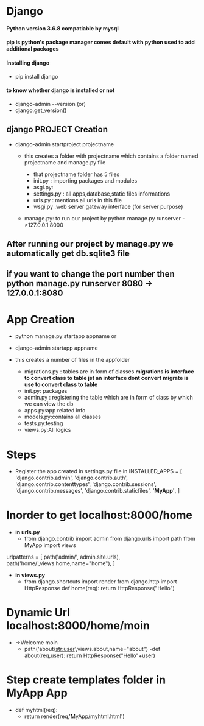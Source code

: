# Django
#### Python version 3.6.8 compatiable by mysql
#### pip is python's package manager comes default with python used to add additional packages
#### Installing django
- pip install django

#### to know whether django is installed or not
- django-admin   --version
(or)
- django.get_version()
## django PROJECT Creation
- django-admin startproject projectname
  - this creates a folder with projectname which contains a folder named projectname and manage.py file
    - that projectname folder has 5 files
    - init.py : importing packages and modules
    - asgi.py:
    - settings.py : all apps,database,static files informations
    - urls.py : mentions all urls in this file
    - wsgi.py :web server gateway interface (for server purpose)
  
  - manage.py: to run our project by
  python manage.py runserver  ->127.0.0.1:8000
## After running our project by manage.py we automatically get db.sqlite3 file 
## **if you want to change the port number then python manage.py runserver 8080 -> 127.0.0.1:8080**
# **App Creation**
- python manage.py startapp appname
        or
        
- django-admin startapp appname
- this creates a number of files in the appfolder
  - migrations.py : tables are in form of classes
  **migrations is interface to convert class to table jst an interface dont convert**
  **migrate is use to convert class to table**
  - init.py: packages
  - admin.py : registering the table which are in form of class by which we can view the db
  - apps.py:app related info
  - models.py:contains all classes 
  - tests.py:testing
  - views.py:All logics
  
# Steps
- Register the app created in settings.py file in 
INSTALLED_APPS = [
    'django.contrib.admin',
    'django.contrib.auth',
    'django.contrib.contenttypes',
    'django.contrib.sessions',
    'django.contrib.messages',
    'django.contrib.staticfiles',
    **'MyApp'**,
]

# Inorder to get localhost:8000/home
- **in urls.py**
  - from django.contrib import admin
from django.urls import path
from MyApp import views

urlpatterns = [
    path('admin/', admin.site.urls),
    path('home/',views.home,name="home"),
]
- **in views.py**
  - from django.shortcuts import render
from django.http import HttpResponse
def home(req):
	return HttpResponse("Hello")

# Dynamic Url localhost:8000/home/moin
- ->Welcome moin
	- path('about/<str:user>',views.about,name="about")
	-def about(req,user):
	return HttpResponse("Hello"+user)
	
# **Step create templates folder in MyApp App**

- def myhtml(req):
	- return render(req,'MyApp/myhtml.html')
